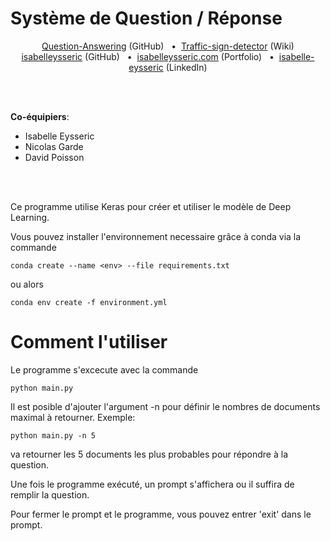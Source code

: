 # Système de Question / Réponse


<p align='center'>
  <a href="https://github.com/isabelleysseric/Traffic-sign-detector">Question-Answering</a> (GitHub)
  &nbsp; • &nbsp;<a href="https://github.com/isabelleysseric/Question-Answering/wiki">Traffic-sign-detector</a> (Wiki)<br/>
  <a href="https://github.com/isabelleysseric">isabelleysseric</a> (GitHub)
  &nbsp; • &nbsp;<a href="https://isabelleysseric.com/">isabelleysseric.com</a> (Portfolio)
  &nbsp; • &nbsp;<a href="https://www.linkedin.com/in/isabelle-eysseric/">isabelle-eysseric</a> (LinkedIn) <br/>
</p>
<br/>
<br/>


**Co-équipiers**:  
- Isabelle Eysseric
- Nicolas Garde
- David Poisson
<br/>
<br/>


Ce programme utilise Keras pour créer et utiliser le modèle de Deep Learning.

Vous pouvez installer l'environnement necessaire grâce à conda via la commande 



```
conda create --name <env> --file requirements.txt
```

ou alors

```
conda env create -f environment.yml
```

# Comment l'utiliser

Le programme s'excecute avec la commande 

```
python main.py
```

Il est posible d'ajouter l'argument -n pour définir le nombres de documents maximal à retourner. Exemple: 

```
python main.py -n 5
```

va retourner les 5 documents les plus probables pour répondre à la question.

Une fois le programme exécuté, un prompt s'affichera ou il suffira de remplir la question.

Pour fermer le prompt et le programme, vous pouvez entrer 'exit' dans le prompt.
